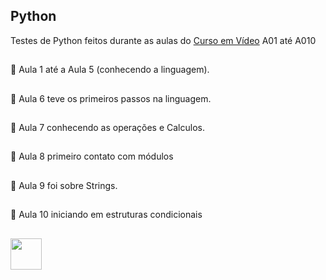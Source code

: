 ## Python
 Testes de Python feitos durante as aulas do [Curso em Vídeo](https://www.cursoemvideo.com/) A01 até A010
 ##
📌  Aula 1 até a Aula 5 (conhecendo a linguagem).
##
📌  Aula 6 teve os primeiros passos na linguagem.
##
📌  Aula 7 conhecendo as operações e Calculos.
##
📌  Aula 8 primeiro contato com módulos
##
📌  Aula 9 foi sobre Strings.
##
📌  Aula 10 iniciando em estruturas condicionais
 ##
<img height="50" width="50" src="https://cdn.jsdelivr.net/gh/devicons/devicon/icons/python/python-original-wordmark.svg" />
